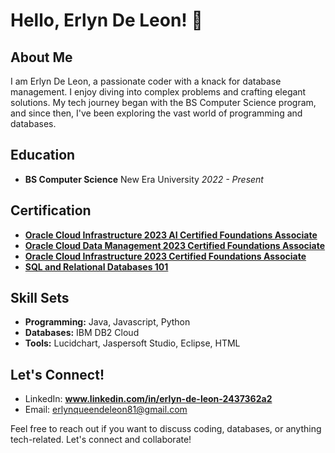 # Hello, Erlyn De Leon! 👋

## About Me

I am Erlyn De Leon, a passionate coder with a knack for database management. I enjoy diving into complex problems and crafting elegant solutions. My tech journey began with the BS Computer Science program, and since then, I've been exploring the vast world of programming and databases.

## Education

- **BS Computer Science**
  New Era University
  *2022 - Present*

## Certification

- **[Oracle Cloud Infrastructure 2023 AI Certified Foundations Associate](https://catalog-education.oracle.com/pls/certview/sharebadge?id=53CF26798CD077E03041819DE795FA4B5F79B44D621527380EEBA491A9B8A477 )**
- **[Oracle Cloud Data Management 2023 Certified Foundations Associate](https://catalog-education.oracle.com/pls/certview/sharebadge?id=92F06E486430289BCAE1ABFD063FF8D72824D0BDE3D158E2F2AA6353F9B4BD9F)**
- **[Oracle Cloud Infrastructure 2023 Certified Foundations Associate](https://catalog-education.oracle.com/pls/certview/sharebadge?id=96E7A82D2EF7657217A00EF1DFE579B16554D1F7273070C782E5E97105396BB8)**
- **[SQL and Relational Databases 101](https://courses.cognitiveclass.ai/certificates/39abb7f30f3342ef845192285803b7c3)**

## Skill Sets

- **Programming:** Java, Javascript, Python
- **Databases:** IBM DB2 Cloud
- **Tools:** Lucidchart, Jaspersoft Studio, Eclipse, HTML

## Let's Connect!

- LinkedIn: **www.linkedin.com/in/erlyn-de-leon-2437362a2**
- Email: erlynqueendeleon81@gmail.com

Feel free to reach out if you want to discuss coding, databases, or anything tech-related. Let's connect and collaborate!
